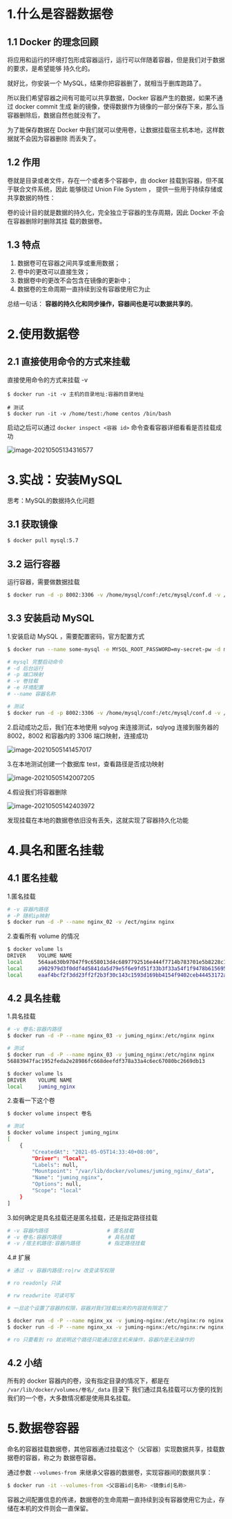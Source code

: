 # 1.什么是容器数据卷

## 1.1 Docker 的理念回顾

将应用和运行的环境打包形成容器运行，运行可以伴随着容器，但是我们对于数据的要求，是希望能够
持久化的。

就好比，你安装一个 MySQL，结果你把容器删了，就相当于删库跑路了。

所以我们希望容器之间有可能可以共享数据，Docker 容器产生的数据，如果不通过 docker commit 生成
新的镜像，使得数据作为镜像的一部分保存下来，那么当容器删除后，数据自然也就没有了。

为了能保存数据在 Docker 中我们就可以使用卷，让数据挂载宿主机本地，这样数据就不会因为容器删除
而丢失了。

## 1.2 作用

卷就是目录或者文件，存在一个或者多个容器中，由 docker 挂载到容器，但不属于联合文件系统，因此
能够绕过 Union File System ， 提供一些用于持续存储或共享数据的特性：

卷的设计目的就是数据的持久化，完全独立于容器的生存周期，因此 Docker 不会在容器删除时删除其挂
载的数据卷。

## 1.3 特点

1. 数据卷可在容器之间共享或重用数据；
2. 卷中的更改可以直接生效；
3. 数据卷中的更改不会包含在镜像的更新中；
4. 数据卷的生命周期一直持续到没有容器使用它为止

总结一句话： **容器的持久化和同步操作，容器间也是可以数据共享的**。

# 2.使用数据卷

## 2.1 直接使用命令的方式来挂载

直接使用命令的方式来挂载	-v

``` shell
$ docker run -it -v 主机的目录地址:容器的目录地址

# 测试
$ docker run -it -v /home/test:/home centos /bin/bash
```

启动之后可以通过 `docker inspect <容器 id>` 命令查看容器详细看看是否挂载成功

![image-20210505134316577](../img/image-20210505134316577.png)

# 3.实战：安装MySQL

思考：MySQL的数据持久化问题

## 3.1 获取镜像

``` bash
$ docker pull mysql:5.7
```

## 3.2 运行容器

运行容器，需要做数据挂载

``` bash
$ docker run -d -p 8002:3306 -v /home/mysql/conf:/etc/mysql/conf.d -v /home/mysql/data/:/var/lib/mysql
```

## 3.3 安装启动 MySQL

1.安装启动 MySQL ，需要配置密码，官方配置方式

``` bash
$ docker run --name some-mysql -e MYSQL_ROOT_PASSWORD=my-secret-pw -d mysql:tag

# mysql 完整启动命令
# -d 后台运行
# -p 端口映射
# -v 卷挂载
# -e 环境配置
# --name 容器名称

# 测试
$ docker run -d -p 8002:3306 -v /home/mysql/conf:/etc/mysql/conf.d -v /home/mysql/data/:/var/lib/mysql -e MYSQL_ROOT_PASSWORD=123456 --name mysql_01 mysql:5.7
```

2.启动成功之后，我们在本地使用 sqlyog 来连接测试，sqlyog 连接到服务器的 8002，8002 和容器内的 3306 端口映射，连接成功

![image-20210505141457017](../img/image-20210505141457017.png)

3.在本地测试创建一个数据库 test，查看路径是否成功映射

![image-20210505142007205](../img/image-20210505142007205.png)

4.假设我们将容器删除

![image-20210505142403972](../img/image-20210505142403972.png)

发现挂载在本地的数据卷依旧没有丢失，这就实现了容器持久化功能

# 4.具名和匿名挂载

## 4.1 匿名挂载

1.匿名挂载

``` bash
# -v 容器内路径
# -P 随机ip映射
$ docker run -d -P --name nginx_02 -v /ect/nginx nginx
```

2.查看所有 volume 的情况

``` bash
$ docker volume ls
DRIVER    VOLUME NAME
local     564aa630b97047f9c658013d4c6897792516e444f7714b783701e5b8228c1ac8	# 匿名卷挂载
local     a902979d3f0ddf4d5841da5d79e5f6e9fd51f33b3f33a54f1f9478b6156952de
local     eaaf4bcf2f3dd23ff2f2b3f30c143c1593d169bb4154f9402ceb44453172a902
```

## 4.2 具名挂载

1.具名挂载

``` bash
# -v 卷名:容器内路径
$ docker run -d -P --name nginx_03 -v juming_nginx:/etc/nginx nginx

# 测试
$ docker run -d -P --name nginx_03 -v juming_nginx:/etc/nginx nginx
56883947fac1952feda2e28986fc668deefdf378a33a4c6ec67080bc2669db13

$ docker volume ls
DRIVER    VOLUME NAME
local     juming_nginx
```

2.查看一下这个卷

``` bash
$ docker volume inspect 卷名

# 测试
$ docker volume inspect juming_nginx
[
    {
        "CreatedAt": "2021-05-05T14:33:40+08:00",
        "Driver": "local",
        "Labels": null,
        "Mountpoint": "/var/lib/docker/volumes/juming_nginx/_data",
        "Name": "juming_nginx",
        "Options": null,
        "Scope": "local"
    }
]
```

3.如何确定是具名挂载还是匿名挂载，还是指定路径挂载

``` bash
# -v 容器内路径				 	 # 匿名挂载
# -v 卷名:容器内路径				# 具名挂载
# -v /宿主机路径:容器内路径		  # 指定路径挂载
```

4.# 扩展

``` bash
# 通过 -v 容器内路径:ro|rw 改变读写权限

# ro readonly 只读

# rw readwrite 可读可写

# 一旦这个设置了容器的权限，容器对我们挂载出来的内容就有限定了

$ docker run -d -P --name nginx_xx -v juming-nginx:/etc/nginx:ro nginx
$ docker run -d -P --name nginx_xx -v juming-nginx:/etc/nginx:rw nginx

# ro 只要看到 ro 就说明这个路径只能通过宿主机来操作，容器内是无法操作的
```

## 4.2 小结

所有的 docker 容器内的卷，没有指定目录的情况下，都是在 `/var/lib/docker/volumes/卷名/_data` 目录下
我们通过具名挂载可以方便的找到我们的一个卷，大多数情况都是使用具名挂载。

# 5.数据卷容器

命名的容器挂载数据卷，其他容器通过挂载这个（父容器）实现数据共享，挂载数据卷的容器，称之为
数据卷容器。

通过参数 `--volumes-from `来继承父容器的数据卷，实现容器间的数据共享：

``` bash
$ docker run -it --volumes-from <父容器id|名称> <镜像id|名称>
```

容器之间配置信息的传递，数据卷的生命周期一直持续到没有容器使用它为止，存储在本机的文件则会一直保留。

